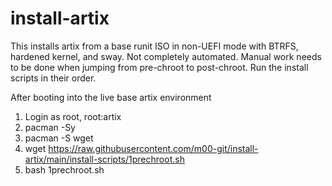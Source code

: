 # install-artix
This installs artix from a base runit ISO in non-UEFI mode with BTRFS, hardened kernel, and sway.
Not completely automated. Manual work needs to be done when jumping from pre-chroot to post-chroot.
Run the install scripts in their order.

After booting into the live base artix environment
1. Login as root, root:artix
2. pacman -Sy
3. pacman -S wget
4. wget https://raw.githubusercontent.com/m00-git/install-artix/main/install-scripts/1prechroot.sh
5. bash 1prechroot.sh
